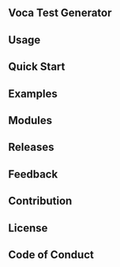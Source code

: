 ## Voca Test Generator

## Usage

## Quick Start

## Examples

## Modules

## Releases

## Feedback

## Contribution

## License

## Code of Conduct
